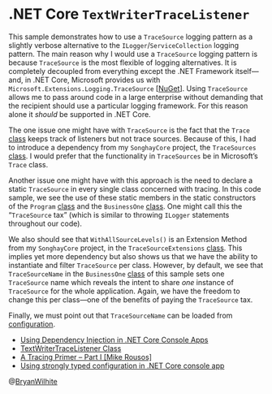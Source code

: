 # .NET Core `TextWriterTraceListener`

This sample demonstrates how to use a `TraceSource` logging pattern as a slightly verbose alternative to the `ILogger`/`ServiceCollection` logging pattern. The main reason why I would use a `TraceSource` logging pattern is because `TraceSource` is the most flexible of logging alternatives. It is completely decoupled from everything except the .NET Framework itself—and, in .NET Core, Microsoft provides us with `Microsoft.Extensions.Logging.TraceSource` [[NuGet](https://www.nuget.org/packages/Microsoft.Extensions.Logging.TraceSource)]. Using `TraceSource` allows me to pass around code in a large enterprise without demanding that the recipient should use a particular logging framework. For this reason alone it _should_ be supported in .NET Core.

The one issue one might have with `TraceSource` is the fact that the `Trace` [class](https://docs.microsoft.com/en-us/dotnet/api/system.diagnostics.trace?view=netstandard-2.0) keeps track of listeners but not trace sources. Because of this, I had to introduce a dependency from my `SonghayCore` project, the `TraceSources` [class](https://github.com/BryanWilhite/SonghayCore/blob/master/SonghayCore/Diagnostics/TraceSources.cs). I would prefer that the functionality in `TraceSources` be in Microsoft’s `Trace` class.

Another issue one might have with this approach is the need to declare a static `TraceSource` in every single class concerned with tracing. In this code sample, we see the use of these static members in the static constructors of the `Program` [class](./Songhay.ListenerOne.Shell/Program.cs) and the `BusinessOne` [class](./Songhay.ListenerOne.Shell/BusinessOne.cs). One might call this the “`TraceSource` tax” (which is similar to throwing `ILogger` statements throughout our code).

We also should see that `WithAllSourceLevels()` is an Extension Method from my `SonghayCore` project, in the `TraceSourceExtensions` [class](https://github.com/BryanWilhite/SonghayCore/blob/master/SonghayCore/Extensions/TraceSourceExtensions.cs). This implies yet more dependency but also shows us that we have the ability to instantiate and filter `TraceSource` per class. However, by default, we see that `TraceSourceName` in the `BusinessOne` [class](./Songhay.ListenerOne.Shell/BusinessOne.cs) of this sample sets one `TraceSource` name which reveals the intent to share _one_ instance of `TraceSource` for the whole application. Again, we have the freedom to change this per class—one of the benefits of paying the `TraceSource` tax.

Finally, we must point out that `TraceSourceName` can be loaded from [configuration](https://blogs.msdn.microsoft.com/fkaduk/2017/02/22/using-strongly-typed-configuration-in-net-core-console-app/).

* [Using Dependency Injection in .NET Core Console Apps](http://asp.net-hacker.rocks/2017/02/08/using-dependency-injection-in-dotnet-core-console-apps.html)
* [TextWriterTraceListener Class](https://docs.microsoft.com/en-us/dotnet/api/system.diagnostics.textwritertracelistener?view=netframework-4.7.1)
* [A Tracing Primer – Part I [Mike Rousos]](https://blogs.msdn.microsoft.com/bclteam/2005/03/15/a-tracing-primer-part-i-mike-rousos/)
* [Using strongly typed configuration in .NET Core console app](https://blogs.msdn.microsoft.com/fkaduk/2017/02/22/using-strongly-typed-configuration-in-net-core-console-app/)

@[BryanWilhite](https://twitter.com/bryanwilhite)
